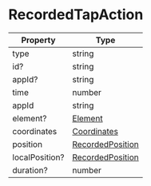 # RecordedTapAction

| Property       | Type                                    |
| -------------- | --------------------------------------- |
| type           | string                                  |
| id?            | string                                  |
| appId?         | string                                  |
| time           | number                                  |
| appId          | string                                  |
| element?       | [Element](element.md)                   |
| coordinates    | [Coordinates](coordinates.md)           |
| position       | [RecordedPosition](recordedposition.md) |
| localPosition? | [RecordedPosition](recordedposition.md) |
| duration?      | number                                  |
